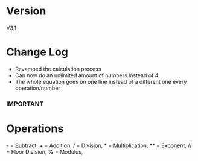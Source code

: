 # Version
V3.1

# Change Log
- Revamped the calculation process
- Can now do an unlimited amount of numbers instead of 4
- The whole equation goes on one line instead of a different one every operation/number

### IMPORTANT ###

# Operations
\- = Subtract, 
\+ = Addition, 
/ = Division, 
\* = Multiplication, 
** = Exponent, 
// = Floor Division, 
% = Modulus, 


